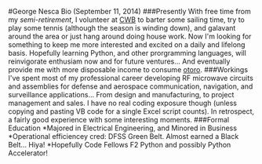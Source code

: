 #George Nesca Bio (September 11, 2014)
###Presently
With free time from  my _semi-retirement_, I volunteer at [CWB](http://cwb.org) to barter some sailing time, try to play some tennis (although the season is winding down), and galavant around the area or just hang around doing house work. Now I'm looking for something to keep me more interested and excited on a daily and lifelong basis. Hopefully learning Python, and other prorgramming languages, will reinvigorate enthusiam now and for future ventures... And eventually provide me with more disposable income to consume [otoro](http://otoro.com/).
###Workings
I've spent most of my professional career developing RF microwave circuits and assemblies for defense and aerospace communication, navigation, and surveillance applications... From design and manufacturing, to project management and sales. I have no real coding exposure though (unless copying and pasting VB code for a single Excel script counts). In retrospect, a fairly good experience with some interesting moments.
###Formal Education
    *Majored in Electrical Engineering, and Minored in Business 
    *Operational efficiencey cred: DFSS Green Belt. Almost earned a Black Belt... Hiya! 
    *Hopefully Code Fellows F2 Python and possibly Python Accelerator!
